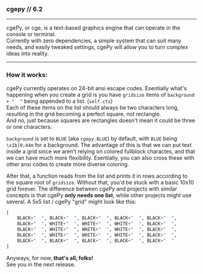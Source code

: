 ### cgepy // 6.2
***
cgePy, or cge, is a text-based graphics engine that can operate in the console or terminal.\
Currently with zero dependencies, a simple system that can suit many needs, and easily tweaked settings, cgePy will allow you to turn complex ideas into reality.

***

### How it works:

cgePy currently operates on 24-bit ansi escape codes. Esentially what's happening when you create a grid is you have `gridsize` items of `background + "  "` being appended to a list. (`self.ctx`)\
Each of these items on the list should always be two characters long, resulting in the grid becoming a perfect square, not rectangle.\
And no, just because squares are rectangles doesn't mean it could be three or one characters.

`background` is set to `BLUE` (aka `cgepy.BLUE`) by default, with `BLUE` being `\x1b[0;44m` for a background. The advantage of this is that we can put text inside a grid since we aren't relying on colored fullblock charactes, and that we can have much more flexibility. Esentially, you can also cross these with other ansi codes to create more diverse coloring. 

After that, a function reads from the list and prints it in rows according to the square root of `gridsize`. Without that, you'd be stuck with a basic 10x10 grid forever. The difference between cgePy and projects with similar concepts is that cgePy  **only needs one list**, while other projects might use several. A 5x5 list / cgePy "grid" might look like this:
```py
[
    BLACK+"  ", BLACK+"  ", BLACK+"  ", BLACK+"  ", BLACK+"  ",
    BLACK+"  ", WHITE+"  ", WHITE+"  ", WHITE+"  ", BLACK+"  ",
    BLACK+"  ", WHITE+"  ", WHITE+"  ", WHITE+"  ", BLACK+"  ",
    BLACK+"  ", WHITE+"  ", WHITE+"  ", WHITE+"  ", BLACK+"  ",
    BLACK+"  ", BLACK+"  ", BLACK+"  ", BLACK+"  ", BLACK+"  "
]
```

Anyways, for now, **that's all, folks!**\
See you in the next release.